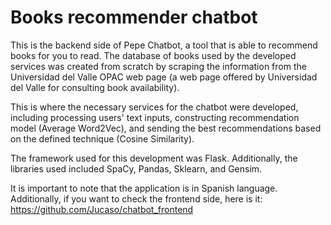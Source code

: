 # Books recommender chatbot
This is the backend side of Pepe Chatbot, a tool that is able to recommend books for you to read.
The database of books used by the developed services was created from scratch by scraping
the information from the Universidad del Valle OPAC web page (a web page offered by Universidad del Valle for consulting book availability).

This is where the necessary services for the chatbot were developed, including processing users' text inputs, 
constructing recommendation model (Average Word2Vec), and sending the best recommendations based on the
defined technique (Cosine Similarity). 

The framework used for this development was Flask. Additionally, the libraries used included SpaCy, Pandas, Sklearn, and Gensim.

It is important to note that the application is in Spanish language. Additionally, if you want to check the frontend side, here is it:
https://github.com/Jucaso/chatbot_frontend
